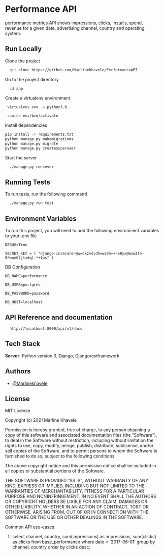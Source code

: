 # Performance API

performance metrics API shows impressions, clicks, installs, spend, revenue for a given date, advertising channel, country and operating system.

## Run Locally

Clone the project

```bash
  git clone https://github.com/Marlinekhavele/PerformanceAPI
```

Go to the project directory

```bash
  cd app
```

Create a virtualenv environment

```bash
 virtualenv env -p python3.6

 source env/bin/activate

```

Install dependencies

```bash
pip install -r requirements.txt
python manage.py makemigrations
python manage.py migrate
python manage.py createsuperuser

```

Start the server

```bash
  ./manage.py runsever
```

## Running Tests

To run tests, run the following command

```bash
  ./manage.py run test
```

## Environment Variables

To run this project, you will need to add the following environment variables to your .env file

`DEBUG=True`

`SECRET_KEY = ( "django-insecure-@w=dkzvdvdh=wz0h++-e8yx@&xw3)o-9*wum07jtz#q)-*+1os" )`

DB Configuration

`DB_NAME=performance`

`DB_USER=postgres`

`DB_PASSWORD=password`

`DB_HOST=localhost`

## API Reference and documentation

```http
  http://localhost:8000/api/v1/docs
```

## Tech Stack

**Server:** Python version 3, Django, Djangorestframework

## Authors

- [@Marlinekhavele](https://github.com/Marlinekhavele/)

## License

MIT License

Copyright (c) 2021 Marline Khavele

Permission is hereby granted, free of charge, to any person obtaining a copy
of this software and associated documentation files (the "Software"), to deal
in the Software without restriction, including without limitation the rights
to use, copy, modify, merge, publish, distribute, sublicense, and/or sell
copies of the Software, and to permit persons to whom the Software is
furnished to do so, subject to the following conditions:

The above copyright notice and this permission notice shall be included in all
copies or substantial portions of the Software.

THE SOFTWARE IS PROVIDED "AS IS", WITHOUT WARRANTY OF ANY KIND, EXPRESS OR
IMPLIED, INCLUDING BUT NOT LIMITED TO THE WARRANTIES OF MERCHANTABILITY,
FITNESS FOR A PARTICULAR PURPOSE AND NONINFRINGEMENT. IN NO EVENT SHALL THE
AUTHORS OR COPYRIGHT HOLDERS BE LIABLE FOR ANY CLAIM, DAMAGES OR OTHER
LIABILITY, WHETHER IN AN ACTION OF CONTRACT, TORT OR OTHERWISE, ARISING FROM,
OUT OF OR IN CONNECTION WITH THE SOFTWARE OR THE USE OR OTHER DEALINGS IN THE
SOFTWARE.

Common API use-cases:

1. select channel, country, sum(impressions) as impressions, sum(clicks) as clicks from base_performance where date < '2017-06-01' group by channel, country order by clicks desc;
